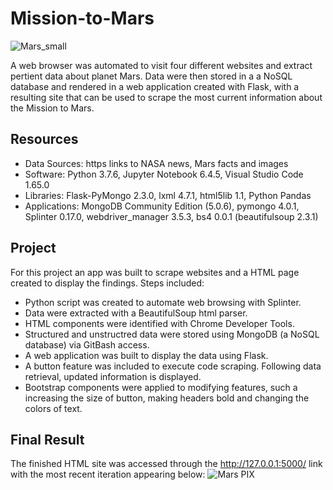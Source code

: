 # Mission-to-Mars
![Mars_small](https://user-images.githubusercontent.com/30667001/154660422-28e46291-e34a-4ee6-908f-19b5fdd24ab6.png)

A web browser was automated to visit four different websites and extract pertient data about planet Mars. Data were then stored in a a NoSQL database and rendered in a web application created with Flask, with a resulting site that can be used to scrape the most current information about the Mission to Mars.

## Resources
- Data Sources: https links to NASA news, Mars facts and images
- Software: Python 3.7.6, Jupyter Notebook 6.4.5, Visual Studio Code 1.65.0
- Libraries: Flask-PyMongo 2.3.0, lxml 4.7.1, html5lib 1.1, Python Pandas
- Applications: MongoDB Community Edition (5.0.6), pymongo 4.0.1, Splinter 0.17.0, webdriver_manager 3.5.3, bs4 0.0.1 (beautifulsoup 2.3.1)

## Project
For this project an app was built to scrape websites and a HTML page created to display the findings. Steps included:
* Python script was created to automate web browsing with Splinter.
* Data were extracted with a BeautifulSoup html parser.
* HTML components were identified with Chrome Developer Tools.
* Structured and unstructred data were stored using MongoDB (a NoSQL database) via GitBash access.
* A web application was built to display the data using Flask.
* A button feature was included to execute code scraping. Following data retrieval, updated information is displayed.
* Bootstrap components were applied to modifying features, such a increasing the size of button, making headers bold and changing the colors of text.

## Final Result
The finished HTML site was accessed through the http://127.0.0.1:5000/ link with the most recent iteration appearing below:
![Mars PIX](https://user-images.githubusercontent.com/30667001/156939207-54be66c7-d8a2-4bfc-8d58-3369c18edd06.png)
